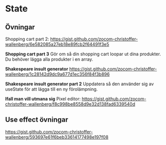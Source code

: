 # State

## Övningar

Shopping cart part 2: https://gist.github.com/zocom-christoffer-wallenberg/6e582085a27eb18e89fcb2f64491f3e5

**Shopping cart part 3**
Gör om så din shopping cart loopar ut dina produkter. Du behöver lägga alla produkter i en array.

**Shakespeare insult generator**
https://gist.github.com/zocom-christoffer-wallenberg/1c28142d9dc9a677d1ec356f84f3b896

**Shakespeare insult generator part 2**
Uppdatera så den använder sig av useState för att lägga till en ny förolämpning.

**Ifall man vill utmana sig**
Pixel editor: https://gist.github.com/zocom-christoffer-wallenberg/f8c998be8558d9e32d138fad6339540d

## Use effect övningar

https://gist.github.com/zocom-christoffer-wallenberg/593697e61f6beb33614177498e197f08